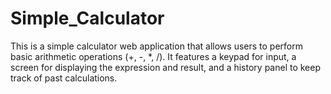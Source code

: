 # Simple_Calculator
This is a simple calculator web application that allows users to perform basic arithmetic operations (+, -, *, /). It features a keypad for input, a screen for displaying the expression and result, and a history panel to keep track of past calculations.
